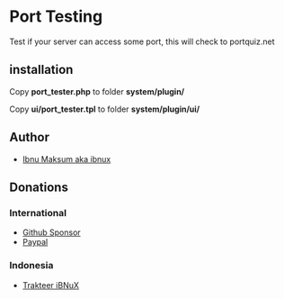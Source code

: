 # Port Testing

Test if your server can access some port, this will check to portquiz.net

## installation

Copy **port_tester.php** to folder **system/plugin/**

Copy **ui/port_tester.tpl** to folder **system/plugin/ui/**


## Author

 - [Ibnu Maksum aka ibnux](https://github.com/ibnux)

## Donations

### International

 - [Github Sponsor](https://github.com/sponsors/ibnux)
 - [Paypal](https://paypal.me/ibnux)

### Indonesia
 - [Trakteer iBNuX](https://trakteer.id/ibnux)